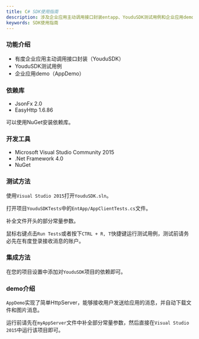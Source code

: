 ```yaml
---
title: C# SDK使用指南
description: 涉及企业应用主动调用接口封装entapp、YouduSDK测试用例和企业应用demo。
keywords: SDK使用指南
---
```


### 功能介绍

- 有度企业应用主动调用接口封装（YouduSDK）
- YouduSDK测试用例
- 企业应用demo（AppDemo）

### 依赖库

- JsonFx 2.0
- EasyHttp 1.6.86

可以使用NuGet安装依赖库。

### 开发工具

- Microsoft Visual Studio Community 2015
- .Net Framework 4.0
- NuGet

### 测试方法

使用`Visual Studio 2015`打开`YouduSDK.sln`。

打开项目`YouduSDKTests`中的`EntApp/AppClientTests.cs`文件。

补全文件开头的部分常量参数。

鼠标右键点击`Run Tests`或者按下`CTRL + R, T`快捷键运行测试用例，测试前请务必先在有度登录接收消息的账户。

### 集成方法

在您的项目设置中添加对`YouduSDK`项目的依赖即可。

### demo介绍

`AppDemo`实现了简单HttpServer，能够接收用户发送给应用的消息，并自动下载文件和图片消息。

运行前请先在`myAppServer`文件中补全部分常量参数，然后直接在`Visual Studio 2015`中运行该项目即可。